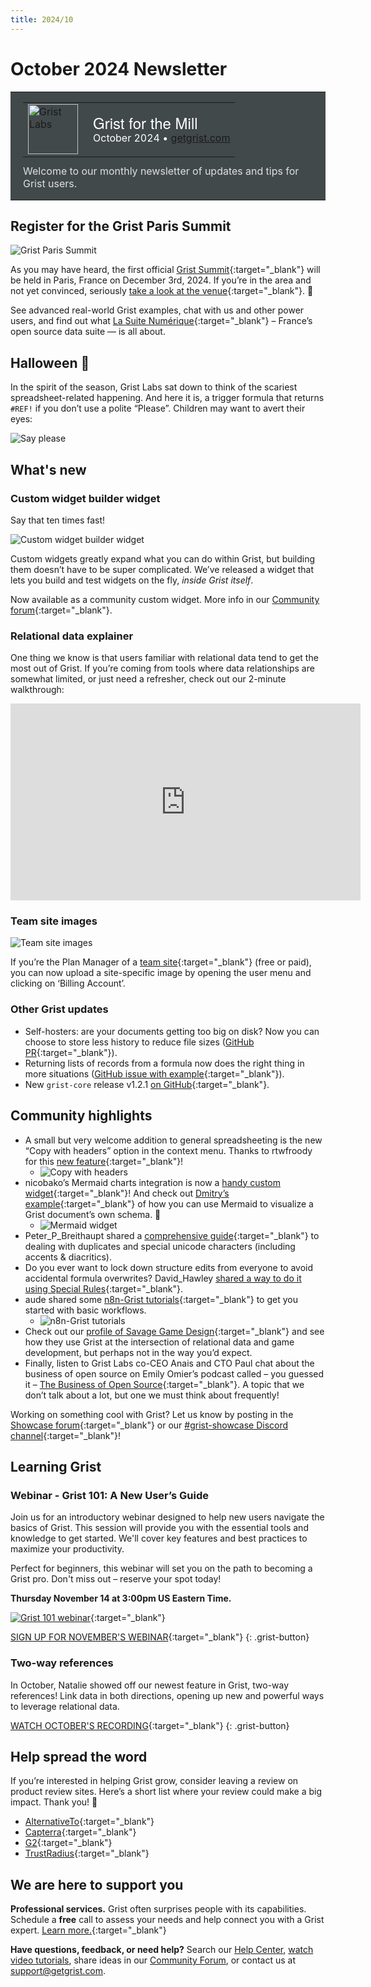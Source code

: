 ```yaml
---
title: 2024/10
---
```


# October 2024 Newsletter

<style>
  /* restore some poorly overridden defaults */
  .newsletter-header .table {
    background-color: initial;
    border: initial;
  }
  .newsletter-header .table > tbody > tr > td {
    padding: initial;
    border: initial;
    vertical-align: initial;
  }
  .newsletter-header img.header-img {
    padding: initial;
    max-width: initial;
    display: initial;
    padding: initial;
    line-height: initial;
    background-color: initial;
    border: initial;
    border-radius: initial;
    margin: initial;
  }

  /* copy newsletter styles, with a prefix for sufficient specificity */
  .newsletter-header .header {
    border: none;
    padding: 0;
    margin: 0;
  }
  .newsletter-header table > tbody > tr > td.header-image {
    width: 80px;
    padding-right: 16px;
  }
  .newsletter-header table > tbody > tr > td.header-text {
    background-color: #42494B;
    padding: 16px 20px;
  }
  .newsletter-header table.header-top {
    border: none;
    padding: 0;
    margin: 0;
    width: 100%;
  }
  .header-title {
    font-family: Helvetica Neue, Helvetica, Arial, sans-serif;
    font-size: 24px;
    line-height: 28px;
    color: #FFFFFF;
  }
  .header-month {
    color: #FFFFFF;
  }
  .header-welcome {
    margin-top: 12px;
    color: #FFFFFF;
  }
  .newsletter-summary {
    background-color: #e3fff5;
    margin: 0;
    padding: 10px;
  }
  .newsletter-summary-header {
    text-align: center;
    padding-bottom: 10px;
    border-bottom: 1px solid lightgrey;
  }
  .newsletter-summary ul {
    padding-left: 20px;
  }
  .newsletter-summary li {
    margin-bottom: 10px;
  }
  .newsletter-summary li p {
    margin: 0px
  }
</style>
<div class="newsletter-header">
<table class="header" cellpadding="0" cellspacing="0" border="0"><tr>
  <td class="header-text">
    <table class="header-top"><tr>
      <td class="header-image">
        <a href="https://www.getgrist.com">
          <img class="header-img" src="/images/newsletters/grist-labs.png" width="80" height="80" alt="Grist Labs" border="0">
        </a>
      </td>
      <td class="header-top-text">
        <div class="header-title">Grist for the Mill</div>
        <div class="header-month">October 2024
          &#8226; <a href="https://www.getgrist.com/">getgrist.com</a></div>
      </td>
    </tr></table>
    <div class="header-welcome" style="color: #e0e0e0;">
      Welcome to our monthly newsletter of updates and tips for Grist users.
    </div>
  </td>
</tr></table>
</div>

## Register for the Grist Paris Summit

![Grist Paris Summit](../images/newsletters/2024-10/email-header-wide.jpg)

As you may have heard, the first official [Grist Summit](https://www.getgrist.com/grist-paris-summit-2024/){:target="\_blank"} will be held in Paris, France on December 3rd, 2024. If you’re in the area and not yet convinced, seriously [take a look at the venue](https://www.lafaiencerie.com/galerie){:target="\_blank"}. 🤩

See advanced real-world Grist examples, chat with us and other power users, and find out what [La Suite Numérique](https://lasuite.numerique.gouv.fr/){:target="\_blank"} – France’s open source data suite — is all about.

## Halloween 🎃

In the spirit of the season, Grist Labs sat down to think of the scariest spreadsheet-related happening. And here it is, a trigger formula that returns `#REF!` if you don’t use a polite “Please”. Children may want to avert their eyes:

![Say please](../images/newsletters/2024-10/happy-halloween.gif)

## What's new

### Custom widget builder widget

Say that ten times fast!

![Custom widget builder widget](../images/newsletters/2024-10/custom-widget-builder.gif)

Custom widgets greatly expand what you can do within Grist, but building them doesn’t have to be super complicated. We’ve released a widget that lets you build and test widgets on the fly, *inside Grist itself*.

Now available as a community custom widget. More info in our [Community forum](https://community.getgrist.com/t/new-community-widget-custom-widget-builder/6803){:target="\_blank"}.

### Relational data explainer

One thing we know is that users familiar with relational data tend to get the most out of Grist. If you’re coming from tools where data relationships are somewhat limited, or just need a refresher, check out our 2-minute walkthrough:

<iframe width="560" height="315" src="https://www.youtube.com/embed/eWSGUSE6wyI?si=CjzfQzAVzJelWurc" title="YouTube video player" frameborder="0" allow="accelerometer; autoplay; clipboard-write; encrypted-media; gyroscope; picture-in-picture; web-share" referrerpolicy="strict-origin-when-cross-origin" allowfullscreen></iframe>

### Team site images

![Team site images](../images/newsletters/2024-10/site-image.png)

If you’re the Plan Manager of a [team site](https://support.getgrist.com/teams/#_top){:target="\_blank"} (free or paid), you can now upload a site-specific image by opening the user menu and clicking on ‘Billing Account’.

### Other Grist updates

* Self-hosters: are your documents getting too big on disk? Now you can choose to store less history to reduce file sizes ([GitHub PR](https://github.com/gristlabs/grist-core/pull/1262){:target="\_blank"}).
* Returning lists of records from a formula now does the right thing in more situations ([GitHub issue with example](https://github.com/gristlabs/grist-core/issues/1130){:target="\_blank"}).
* New `grist-core` release v1.2.1 [on GitHub](https://github.com/gristlabs/grist-core/releases/tag/v1.2.1){:target="\_blank"}.

## Community highlights

* A small but very welcome addition to general spreadsheeting is the new “Copy with headers” option in the context menu. Thanks to rtwfroody for this [new feature](https://github.com/gristlabs/grist-core/pull/1208){:target="\_blank"}!
  * ![Copy with headers](../images/newsletters/2024-10/copy-with-headers.png)
* nicobako’s Mermaid charts integration is now a [handy custom widget](https://community.getgrist.com/t/mermaid-charts-integration/6938){:target="\_blank"}! And check out [Dmitry’s example](https://community.getgrist.com/t/mermaid-charts-integration/6938/3?u=nick){:target="\_blank"} of how you can use Mermaid to visualize a Grist document’s own schema. 👀
  * ![Mermaid widget](../images/newsletters/2024-10/mermaid-widget.gif)
* Peter_P_Breithaupt shared a [comprehensive guide](https://community.getgrist.com/t/finding-duplicate-contact-names-with-special-characters/6692){:target="\_blank"} to dealing with duplicates and special unicode characters (including accents & diacritics).
* Do you ever want to lock down structure edits from everyone to avoid accidental formula overwrites? David_Hawley [shared a way to do it using Special Rules](https://community.getgrist.com/t/make-formula-columns-write-protected/6345/4?u=nick){:target="\_blank"}.
* aude shared some [n8n-Grist tutorials](https://community.getgrist.com/t/very-basic-n8n-grist-workflows/7021){:target="\_blank"} to get you started with basic workflows.
  * ![n8n-Grist tutorials](../images/newsletters/2024-10/n8n-grist.png)
* Check out our [profile of Savage Game Design](https://www.getgrist.com/case-studies/how-a-game-design-studio-uses-grist-to-turn-stories-into-structured-data/){:target="\_blank"} and see how they use Grist at the intersection of relational data and game development, but perhaps not in the way you’d expect.
* Finally, listen to Grist Labs co-CEO Anais and CTO Paul chat about the business of open source on Emily Omier’s podcast called – you guessed it – [The Business of Open Source](https://www.emilyomier.com/podcast/u9ertcqsv9y0y62gud30tzobn6tjk8){:target="\_blank"}. A topic that we don’t talk about a lot, but one we must think about frequently!

Working on something cool with Grist? Let us know by posting in the [Showcase forum](https://community.getgrist.com/c/showcase/8){:target="\_blank"} or our [#grist-showcase Discord channel](https://discord.gg/MYKpYQ3fbP){:target="\_blank"}!

## Learning Grist

### Webinar - Grist 101: A New User’s Guide

Join us for an introductory webinar designed to help new users navigate the basics of Grist. This session will provide you with the essential tools and knowledge to get started. We'll cover key features and best practices to maximize your productivity.

Perfect for beginners, this webinar will set you on the path to becoming a Grist pro. Don't miss out – reserve your spot today!

**Thursday November 14 at 3:00pm US Eastern Time.**

[![Grist 101 webinar](../images/newsletters/2024-10/webinar.png)](https://www.getgrist.com/webinars/grist-101-new-users-guide-nov24/?utm_source=support-newsletter&utm_medium=internal&utm_campaign=build-webinar&utm_term=november-2024){:target="\_blank"}

[SIGN UP FOR NOVEMBER'S WEBINAR](https://www.getgrist.com/webinars/grist-101-new-users-guide-nov24/?utm_source=support-newsletter&utm_medium=internal&utm_campaign=build-webinar&utm_term=november-2024){:target="\_blank"}
{: .grist-button}

### Two-way references

In October, Natalie showed off our newest feature in Grist, two-way references! Link data in both directions, opening up new and powerful ways to leverage relational data.

[WATCH OCTOBER'S RECORDING](https://www.getgrist.com/webinars/two-way-references/){:target="\_blank"}
{: .grist-button}

## Help spread the word
If you’re interested in helping Grist grow, consider leaving a review on product review sites. Here’s a short list where your review could make a big impact. Thank you! 🙏

* [AlternativeTo](https://alternativeto.net/software/grist/about/){:target="\_blank"}
* [Capterra](https://www.capterra.com/p/232821/Grist/){:target="\_blank"}
* [G2](https://www.g2.com/products/grist){:target="\_blank"}
* [TrustRadius](https://www.trustradius.com/products/grist/){:target="\_blank"}

## We are here to support you

**Professional services.** Grist often surprises people with its capabilities. Schedule a **free** call to assess your needs and help connect you with a Grist expert. [Learn more.](https://www.getgrist.com/professional-services/){:target="\_blank"}

**Have questions, feedback, or need help?** Search our [Help Center](../index.md), [watch video
tutorials](https://www.youtube.com/channel/UCx0ioQrrC-bIrkmZ7ZULr0g/playlists), share ideas in our
[Community Forum](https://community.getgrist.com), or contact us at <support@getgrist.com>.